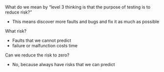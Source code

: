 What do we mean by “level 3 thinking is that the purpose of testing is to reduce risk?” 
- This means discover more faults and bugs and fix it as much as possible

What risk? 

- Faults that we cannot predict
- failure or malfunction costs time

Can we reduce the risk to zero?
- No, because always have risks that we can predict
